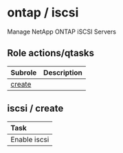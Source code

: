 # ontap / iscsi 
Manage NetApp ONTAP iSCSI Servers  
  






## Role actions/qtasks

| Subrole | Description |
| :------ | :---------- |
| [create](#iscsi--create) |  |




## iscsi / create


| Task |
| :--- |
| Enable iscsi |




